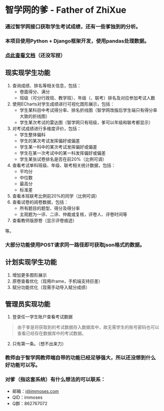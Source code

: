 #  智学网的爹 - Father of ZhiXue
### 通过智学网接口获取学生考试成绩，还有一些爹独到的分析。
### 本项目使用Python + Django框架开发，使用pandas处理数据。
### [点此查看文档](https://github.com/immoses648/father-of-zhixue)（还没写捏）


## 现实现学生功能
1. 查询成绩、排名等相关信息，包括：
    - 卷面得分、满分
    - 班级（可分行政班、教学班）、年级（、联考）排名及对应参加考试人数
2. 使用ECharts对学生成绩进行可视化图形展示，包括：
    - 学生某科目中考试得分率、排名折线图（智学网改版后学生端只有得分率大致的折线图）
    - 学生某次考试的雷达图（智学网只有班级，爹可以年级和联考都显示）
3. 对考试成绩进行多维度评价，包括：
    - 学生整体偏科
    - 学生的某次考试发挥偏好或偏差
    - 学生某一科中的某次考试发挥偏好或偏差
    - 学生在某一次考试中的某一科发挥偏好或偏差
    - 学生某张试卷排名是否在前20%（比例可调）
4. 查看考试单科班级、年级、联考相关统计数据，包括：
    - 平均分
    - 中位数
    - 最高分
    - 标准差
5. 查看本班联考比例前20%的同学（比例可调）
6. 查看试卷的阅卷数据，包括：
    - 所有题目的题型、得分及得分率
    - 主观题为一评、二评、仲裁或复核，评卷人、评卷时间等
7. 查看教师版原卷（显示评卷痕迹）

等。
### 大部分功能使用POST请求同一路径即可获取json格式的数据。


## 计划实现学生功能
1. 增加更多图形展示
2. 原卷查看优化（现用iframe，手机端支持巨差）
3. 赋分功能优化（现需手动导入赋分成绩）


## 管理员实现功能
1. 登录任一学生账户查看考试数据
> 由于爹是将获取到的考试数据存入数据库中，故无需学生的账号密码也可以查看已经存在数据库中的考试数据。
2. 只有第一条。（想不出来力）



### 教师由于智学网教师端自带的功能已经足够强大，所以还没想到什么好功能可以写。
### 对爹（指这套系统）有什么想法的可以联系：
  - 邮箱：[i@immoses.com](mailto:i@immoses.com)
  - QID：immoses
  - Q群：862767072
